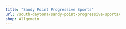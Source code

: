 ```yaml
---
title: "Sandy Point Progressive Sports"
url: /south-daytona/sandy-point-progressive-sports/
shop: Allgemein
---
```

